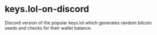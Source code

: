 # keys.lol-on-discord
Discord version of the popular keys.lol which generates random bitcoin seeds and checks for their wallet balance.
